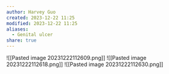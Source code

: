 ```yaml
---
author: Harvey Guo
created: 2023-12-22 11:25
modified: 2023-12-22 11:25
aliases:
  - Genital ulcer
share: true
---
```

![[Pasted image 20231222112609.png]]
![[Pasted image 20231222112618.png]]
![[Pasted image 20231222112630.png]]

